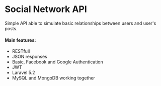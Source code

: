 # Social Network API

Simple API able to simulate basic relationships between users and user's posts.

#### Main features:
- RESTfull
- JSON responses
- Basic, Facebook and Google Authentication
- JWT
- Laravel 5.2
- MySQL and MongoDB working together
